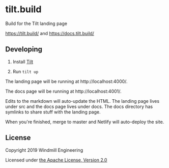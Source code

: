 # tilt.build

Build for the Tilt landing page

https://tilt.build/ and https://docs.tilt.build/

## Developing

1) Install [Tilt](https://github.com/windmilleng/tilt)

2) Run `tilt up`

The landing page will be running at http://localhost:4000/.

The docs page will be running at http://localhost:4001/.

Edits to the markdown will auto-update the HTML.
The landing page lives under src and the docs page lives under docs.
The docs directory has symlinks to share stuff with the landing page.

When you're finished, merge to master and Netlify will auto-deploy the site.

## License

Copyright 2019 Windmill Engineering

Licensed under [the Apache License, Version 2.0](LICENSE)
